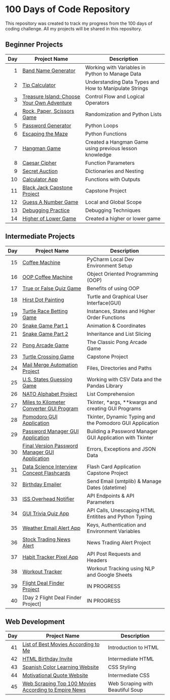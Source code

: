 # 100 Days of Code Repository

This repository was created to track my progress from the 100 days of coding challenge. All my projects will be shared in this repository.

## Beginner Projects

| Day | Project Name | Description|
|-----:|-------------|-------------|
| 1| [Band Name Generator](Day01-Band_Name_Generator)| Working with Variables in Python to Manage Data|
|2|[Tip Calculator](https://github.com/madelinecambo/100_Days_Of_Code_Python/tree/master/Day02-Tip_Calculator)| Understanding Data Types and How to Manipulate Strings |
|3|[Treasure Island: Choose Your Own Adventure](https://github.com/madelinecambo/100_Days_Of_Code_Python/tree/master/Day03-Treasure_Island_Game)|Control Flow and Logical Operators|
|4| [Rock, Paper, Scissors Game](https://github.com/madelinecambo/100_Days_Of_Code_Python/tree/master/Day04-Rock_Paper_Scissors_Game)|Randomization and Python Lists|
|5|[Password Generator](https://github.com/madelinecambo/100_Days_Of_Code_Python/tree/master/Day05-Password_Generator)|Python Loops|
|6|[Escaping the Maze](https://github.com/madelinecambo/100_Days_Of_Code_Python/tree/master/Day06-Maze_Navigator)|Python Functions|
|7| [Hangman Game](https://github.com/madelinecambo/100_Days_Of_Code_Python/tree/master/Day07-Hangman)|Created a Hangman Game using previous lesson knowledge|
|8|[Caesar Cipher](https://github.com/madelinecambo/100_Days_Of_Code_Python/tree/master/Day08-Caesar-Cipher)|Function Parameters|
|9|[Secret Auction](https://github.com/madelinecambo/100_Days_Of_Code_Python/tree/master/Day09-Silent_Auction)| Dictionaries and Nesting|
|10|[Calculator App](https://github.com/madelinecambo/100_Days_Of_Code_Python/tree/master/Day10-Calculator_App)|Functions with Outputs|
|11|[Black Jack Capstone Project](https://github.com/madelinecambo/100_Days_Of_Code_Python/tree/master/Day11-BlackJack)|Capstone Project|
|12|[Guess A Number Game](https://github.com/madelinecambo/100_Days_Of_Code_Python/blob/master/Day12-Number_Guessing_Game/readme.md)|Local and Global Scope| 
|13|[Debugging Practice](https://github.com/madelinecambo/100_Days_Of_Code_Python/tree/master/Day13-Debugging)|Debugging Techniques|
|14|[Higher of Lower Game](https://github.com/madelinecambo/100_Days_Of_Code_Python/blob/master/Day14-Higher_Lower_Game/readme.md)|Created a higher or lower game|

## Intermediate Projects

| Day | Project Name | Description|
|-----:|-------------|-------------|
|15|[Coffee Machine](https://github.com/madelinecambo/100_Days_Of_Code_Python/tree/master/Day15-Coffee_Machine)|PyCharm Local Dev Environment Setup|
|16|[OOP Coffee Machine](https://github.com/madelinecambo/100_Days_Of_Code_Python/tree/master/Day16-OOP_Coffee_Machine)|Object Oriented Programming (OOP)|
|17|[True or False Quiz Game](https://github.com/madelinecambo/100_Days_Of_Code_Python/tree/master/Day17-True_or_False_Quiz_Game)|Benefits of using OOP|
|18|[Hirst Dot Painting](https://github.com/madelinecambo/100_Days_Of_Code_Python/tree/master/Day18-Hirst_Painting_Project)|Turtle and Graphical User Interface(GUI)|
|19|[Turtle Race Betting Game](https://github.com/madelinecambo/100_Days_Of_Code_Python/tree/master/Day19-Etch-A-Sketch_and_Turtle_Races)|Instances, States and Higher Order Functions|
|20|[Snake Game Part 1](https://github.com/madelinecambo/100_Days_Of_Code_Python/tree/master/Day20-Snake_Game-Part1)|Animation & Coordinates|
|21|[Snake Game Part 2](https://github.com/madelinecambo/100_Days_Of_Code_Python/tree/master/Day21-Snake_Game-Part2)|Inheritance and List Slicing|
|22|[Pong Arcade Game](https://github.com/madelinecambo/100_Days_Of_Code_Python/tree/master/Day22-Pong_Arcade_Game)|The Classic Pong Arcade Game|
|23|[Turtle Crossing Game](https://github.com/madelinecambo/100_Days_Of_Code_Python/tree/master/Day23-Turtle_Crossing_Capstone)|Capstone Project|
|24|[Mail Merge Automation Project](https://github.com/madelinecambo/100_Days_Of_Code_Python/tree/master/Day24-Mail_Merge_Project)|Files, Directories and Paths|
|25|[U.S. States Guessing Game](https://github.com/madelinecambo/100_Days_Of_Code_Python/tree/master/Day25-US_State_Naming_Game)|Working with CSV Data and the Pandas Library|
|26|[NATO Alphabet Project](https://github.com/madelinecambo/100_Days_Of_Code_Python/tree/master/Day26-NATO_Alphabet_Project)|List Comprehension|
|27|[Miles to Kilometer Converter GUI Program](https://github.com/madelinecambo/100_Days_Of_Code_Python/tree/master/Day27-Miles_to_Kilometer_Converter)|Tkinter, *args, **kwargs and creating GUI Programs|
|28|[Pomodoro GUI Application](https://github.com/madelinecambo/100_Days_Of_Code_Python/tree/master/Day28-Pomodoro_Timer)|Tkinter, Dynamic Typing and the Pomodoro GUI Application|
|29|[Password Manager GUI Application](https://github.com/madelinecambo/100_Days_Of_Code_Python/tree/master/Day29-Password_Manager)|Building a Password Manager GUI Application with Tkinter|
|30|[Final Version Password Manager GUI Application](https://github.com/madelinecambo/100_Days_Of_Code_Python/tree/master/Day30-Password-Manager_Final)|Errors, Exceptions and JSON Data|
|31|[Data Science Interview Concept Flashcards](https://github.com/madelinecambo/100_Days_Of_Code_Python/tree/master/Day31-Flash_Cards)|Flash Card Application Capstone Project|
|32|[Birthday Emailer](https://github.com/madelinecambo/100_Days_Of_Code_Python/tree/master/Day32-Birthday_Email_Sender)|Send Email (smtplib) & Manage Dates (datetime)|
|33|[ISS Overhead Notifier](https://github.com/madelinecambo/100_Days_Of_Code_Python/tree/master/Day33-Overhead_Notifier_Project)|API Endpoints & API Parameters|
|34|[GUI Trivia Quiz App](https://github.com/madelinecambo/100_Days_Of_Code_Python/tree/master/Day34-Trivia_Quiz_App)|API Calls, Unescaping HTML Entitites and Python Typing|
|35|[Weather Email Alert App](https://github.com/madelinecambo/100_Days_Of_Code_Python/tree/master/Day35-Weather_Email_App)|Keys, Authentication and Environment Variables|
|36|[Stock Trading News Alert](https://github.com/madelinecambo/100_Days_Of_Code_Python/tree/master/Day36-Stock_Trading_News_Alert)|News Trading Alert Project|
|37|[Habit Tracker Pixel App](https://github.com/madelinecambo/100_Days_Of_Code_Python/tree/master/Day37-Habit_Tracker)|API Post Requests and Headers|
|38|[Workout Tracker](https://github.com/madelinecambo/100_Days_Of_Code_Python/tree/master/Day38-Workout_Tracker)|Workout Tracking using NLP and Google Sheets|
|39|[Flight Deal Finder Project](https://github.com/madelinecambo/100_Days_Of_Code_Python/tree/master/Day39-Flight_Deal_Finder)|IN PROGRESS|
|40|[Day 2 Flight Deal Finder Project]|IN PROGRESS|

## Web Development
| Day | Project Name | Description|
|-----:|-------------|-------------|
|41|[List of Best Movies According to Me](https://github.com/madelinecambo/100_Days_Of_Code_Python/blob/master/Day41-Intro_To_HTML/readme.md)|Introduction to HTML|
|42|[HTML Birthday Invite](https://github.com/madelinecambo/100_Days_Of_Code_Python/blob/master/Day42-Intermediate_HTML/readme.md)|Intermediate HTML|
|43|[Spanish Color Learning Website](https://github.com/madelinecambo/100_Days_Of_Code_Python/blob/master/Day43-CSS_Styling/readme.md)|CSS Styling|
|44|[Motivational Quote Website](https://github.com/madelinecambo/100_Days_Of_Code_Python/blob/master/Day44-Intermediate_CSS/readme.md)|Intermediate CSS|
|45|[Web Scraping Top 100 Movies According to Empire News](https://github.com/madelinecambo/100_Days_Of_Code_Python/blob/master/Day45-Web_Scraping/readme.md)|Web Scraping with Beautiful Soup|




